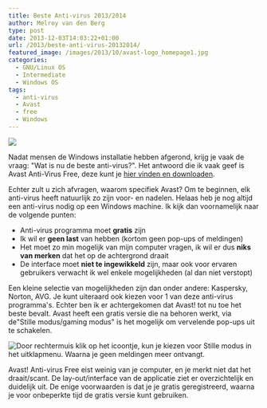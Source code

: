 ```yaml
---
title: Beste Anti-virus 2013/2014
author: Melroy van den Berg
type: post
date: 2013-12-03T14:03:22+01:00
url: /2013/beste-anti-virus-20132014/
featured_image: /images/2013/10/avast-logo_homepage1.jpg
categories:
  - GNU/Linux OS
  - Intermediate
  - Windows OS
tags:
  - anti-virus
  - Avast
  - free
  - Windows
---
```


![](/images/2013/10/avast_logo.png)

Nadat mensen de Windows installatie hebben afgerond, krijg je vaak de vraag: "Wat is nu de beste anti-virus?". Het antwoord die ik vaak geef is Avast Anti-Virus Free, deze kunt je [hier vinden en downloaden](http://www.avast.com/nl-nl/index).

<!--more-->

Echter zult u zich afvragen, waarom specifiek Avast? Om te beginnen, elk anti-virus heeft natuurlijk zo zijn voor- en nadelen. Helaas heb je nog altijd een anti-virus nodig op een Windows machine. Ik kijk dan voornamelijk naar de volgende punten:

- Anti-virus programma moet **gratis** zijn
- Ik wil er **geen last** van hebben (kortom geen pop-ups of meldingen)
- Het moet zo min mogelijk van mijn computer vragen, ik wil er dus **niks van merken** dat het op de achtergrond draait
- De interface moet **niet te ingewikkeld** zijn, maar ook voor ervaren gebruikers verwacht ik wel enkele mogelijkheden (al dan niet verstopt)

Een kleine selectie van mogelijkheden zijn dan onder andere: Kaspersky, Norton, AVG. Je kunt uiteraard ook kiezen voor 1 van deze anti-virus programma's. Echter ben ik er achtergekomen dat Avast! tot nu toe het beste bevalt. Avast heeft een gratis versie die na behoren werkt, via de"Stille modus/gaming modus" is het mogelijk om vervelende pop-ups uit te schakelen.

![](/images/2013/10/avast.jpg "Door rechtermuis klik op het icoontje, kun je kiezen voor Stille modus in het uitklapmenu. Waarna je geen meldingen meer ontvangt.")

Avast! Anti-virus Free eist weinig van je computer, en je merkt niet dat het draait/scant. De lay-out/interface van de applicatie ziet er overzichtelijk en duidelijk uit. De enige voorwaarden is dat je je gratis geregistreerd, waarna je voor onbeperkte tijd de gratis versie kunt gebruiken.
